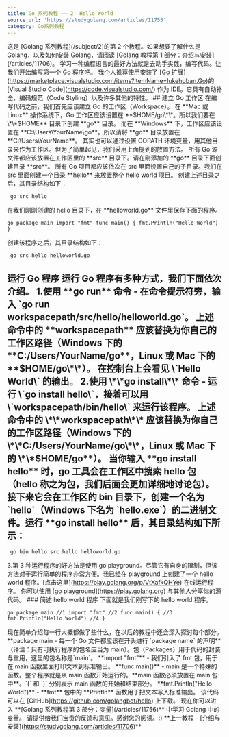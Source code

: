 ```yaml
---
title: Go 系列教程 —— 2. Hello World
source_url: 'https://studygolang.com/articles/11755'
category: Go系列教程
---
```

这是 \[Golang 系列教程\](/subject/2)的第 2 个教程。如果想要了解什么是 Golang，以及如何安装 Golang，请阅读 \[Golang 教程第 1 部分：介绍与安装\](/articles/11706)。 学习一种编程语言的最好方法就是去动手实践，编写代码。让我们开始编写第一个 Go 程序吧。 我个人推荐使用安装了 \[Go 扩展\](https://marketplace.visualstudio.com/items?itemName=lukehoban.Go)的 \[Visual Studio Code\](https://code.visualstudio.com/) 作为 IDE。它具有自动补全、编码规范（Code Styling）以及许多其他的特性。 ## 建立 Go 工作区 在编写代码之前，我们首先应该建立 Go 的工作区（Workspace）。 在 \*\*Mac 或 Linux\*\* 操作系统下，Go 工作区应该设置在 \*\*$HOME/go\*\*。所以我们要在 \*\*$HOME\*\* 目录下创建 \*\*go\*\* 目录。 而在 \*\*Windows\*\* 下，工作区应该设置在 \*\*C:\\Users\\YourName\\go\*\*。所以请将 \*\*go\*\* 目录放置在 \*\*C:\\Users\\YourName\*\*。 其实也可以通过设置 GOPATH 环境变量，用其他目录来作为工作区。但为了简单起见，我们采用上面提到的放置方法。 所有 Go 源文件都应该放置在工作区里的 \*\*src\*\* 目录下。请在刚添加的 \*\*go\*\* 目录下面创建目录 \*\*src\*\*。 所有 Go 项目都应该依次在 src 里面设置自己的子目录。我们在 src 里面创建一个目录 \*\*hello\*\* 来放置整个 hello world 项目。 创建上述目录之后，其目录结构如下： 
```
 go src hello 
```
 在我们刚刚创建的 hello 目录下，在 \*\*helloworld.go\*\* 文件里保存下面的程序。 
```
go package main import "fmt" func main() { fmt.Println("Hello World") } 
```
 创建该程序之后，其目录结构如下： 
```
 go src hello helloworld.go 
```
 ## 运行 Go 程序 运行 Go 程序有多种方式，我们下面依次介绍。 1.使用 \*\*go run\*\* 命令 - 在命令提示符旁，输入 \`go run workspacepath/src/hello/helloworld.go\`。 上述命令中的 \*\*workspacepath\*\* 应该替换为你自己的工作区路径（Windows 下的 \*\*C:/Users/YourName/go\*\*，Linux 或 Mac 下的 \*\*$HOME/go\*\*）。 在控制台上会看见 \`Hello World\` 的输出。 2.使用 \*\*go install\*\* 命令 - 运行 \`go install hello\`，接着可以用 \`workspacepath/bin/hello\` 来运行该程序。 上述命令中的 \*\*workspacepath\*\* 应该替换为你自己的工作区路径（Windows 下的 \*\*C:/Users/YourName/go\*\*，Linux 或 Mac 下的 \*\*$HOME/go\*\*）。 当你输入 \*\*go install hello\*\* 时，go 工具会在工作区中搜索 hello 包（hello 称之为包，我们后面会更加详细地讨论包）。接下来它会在工作区的 bin 目录下，创建一个名为 \`hello\`（Windows 下名为 \`hello.exe\`）的二进制文件。运行 \*\*go install hello\*\* 后，其目录结构如下所示： 
```
 go bin hello src hello helloworld.go 
```
 3.第 3 种运行程序的好方法是使用 go playground。尽管它有自身的限制，但该方法对于运行简单的程序非常方便。我已经在 playground 上创建了一个 hello world 程序。\[点击这里\](https://play.golang.org/p/VtXafkQHYe) 在线运行程序。 你可以使用 \[go playground\](https://play.golang.org) 与其他人分享你的源代码。 ### 简述 hello world 程序 下面就是我们刚写下的 hello world 程序。 
```
go package main //1 import "fmt" //2 func main() { //3 fmt.Println("Hello World") //4 } 
```
 现在简单介绍每一行大概都做了些什么，在以后的教程中还会深入探讨每个部分。 \*\*package main - 每一个 Go 文件都应该在开头进行 \`package name\` 的声明\*\*（译注：只有可执行程序的包名应当为 main）。包（Packages）用于代码的封装与重用，这里的包名称是\`main\`。 \*\*import "fmt"\*\* - 我们引入了 fmt 包，用于在 main 函数里面打印文本到标准输出。 \*\*func main()\*\* - main 是一个特殊的函数。整个程序就是从 main 函数开始运行的。\*\*main 函数必须放置在 main 包中\*\*。\`{\` 和 \`}\` 分别表示 main 函数的开始和结束部分。 \*\*fmt.Println("Hello World")\*\* - \*\*fmt\*\* 包中的 \*\*Println\*\* 函数用于把文本写入标准输出。 该代码可以在 \[GitHub\](https://github.com/golangbot/hello) 上下载。 现在你可以进入 \*\*\[Golang 系列教程第 3 部分：变量\](/articles/11756)\*\* 中学习 Golang 中的变量。 请提供给我们宝贵的反馈和意见。感谢您的阅读。:) \*\*上一教程 - \[介绍与安装\](https://studygolang.com/articles/11706)\*\*
